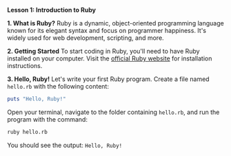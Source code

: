 **Lesson 1: Introduction to Ruby**

**1. What is Ruby?**
Ruby is a dynamic, object-oriented programming language known for its elegant syntax and focus on programmer happiness. It's widely used for web development, scripting, and more.

**2. Getting Started**
To start coding in Ruby, you'll need to have Ruby installed on your computer. Visit the [official Ruby website](https://www.ruby-lang.org/en/documentation/installation/) for installation instructions.

**3. Hello, Ruby!**
Let's write your first Ruby program. Create a file named `hello.rb` with the following content:

```ruby
puts "Hello, Ruby!"
```

Open your terminal, navigate to the folder containing `hello.rb`, and run the program with the command:

```bash
ruby hello.rb
```

You should see the output: `Hello, Ruby!`
